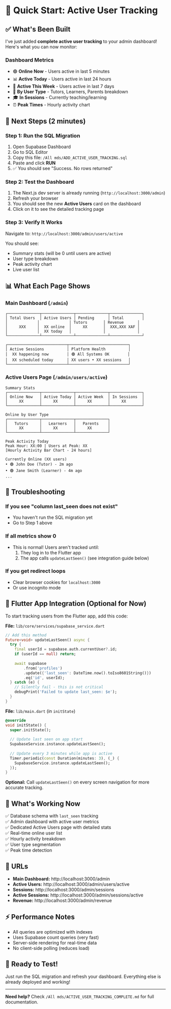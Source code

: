 # 🚀 Quick Start: Active User Tracking

## ✅ What's Been Built

I've just added **complete active user tracking** to your admin dashboard! Here's what you can now monitor:

### Dashboard Metrics
- 🟢 **Online Now** - Users active in last 5 minutes
- 📊 **Active Today** - Users active in last 24 hours
- 📅 **Active This Week** - Users active in last 7 days
- 👥 **By User Type** - Tutors, Learners, Parents breakdown
- 🎓 **In Sessions** - Currently teaching/learning
- ⏰ **Peak Times** - Hourly activity chart

## 🎯 Next Steps (2 minutes)

### Step 1: Run the SQL Migration
1. Open Supabase Dashboard
2. Go to SQL Editor
3. Copy this file: `/All mds/ADD_ACTIVE_USER_TRACKING.sql`
4. Paste and click **RUN**
5. ✅ You should see "Success. No rows returned"

### Step 2: Test the Dashboard
1. The Next.js dev server is already running (`http://localhost:3000/admin`)
2. Refresh your browser
3. You should see the new **Active Users** card on the dashboard
4. Click on it to see the detailed tracking page

### Step 3: Verify It Works
Navigate to: `http://localhost:3000/admin/users/active`

You should see:
- Summary stats (will be 0 until users are active)
- User type breakdown
- Peak activity chart
- Live user list

## 📊 What Each Page Shows

### Main Dashboard (`/admin`)
```
┌──────────────┬──────────────┬──────────────┬──────────────┐
│ Total Users  │ Active Users │ Pending      │ Total        │
│             │             │ Tutors       │ Revenue      │
│     XXX     │  XX online  │     XX       │  XXX,XXX XAF │
│             │  XX today   │              │              │
└──────────────┴──────────────┴──────────────┴──────────────┘

┌──────────────────────────┬──────────────────────────┐
│ Active Sessions          │ Platform Health          │
│  XX happening now        │ 🟢 All Systems OK        │
│  XX scheduled today      │ XX users • XX sessions   │
└──────────────────────────┴──────────────────────────┘
```

### Active Users Page (`/admin/users/active`)
```
Summary Stats
┌──────────────┬──────────────┬──────────────┬──────────────┐
│ Online Now   │ Active Today │ Active Week  │ In Sessions  │
│     XX       │     XX       │     XX       │     XX       │
└──────────────┴──────────────┴──────────────┴──────────────┘

Online by User Type
┌──────────────┬──────────────┬──────────────┐
│   Tutors     │   Learners   │   Parents    │
│     XX       │     XX       │     XX       │
└──────────────┴──────────────┴──────────────┘

Peak Activity Today
Peak Hour: XX:00 | Users at Peak: XX
[Hourly Activity Bar Chart - 24 hours]

Currently Online (XX users)
• 🟢 John Doe (Tutor) - 2m ago
• 🟢 Jane Smith (Learner) - 4m ago
...
```

## 🔧 Troubleshooting

### If you see "column last_seen does not exist"
- You haven't run the SQL migration yet
- Go to Step 1 above

### If all metrics show 0
- This is normal! Users aren't tracked until:
  1. They log in to the Flutter app
  2. The app calls `updateLastSeen()` (see integration guide below)

### If you get redirect loops
- Clear browser cookies for `localhost:3000`
- Or use incognito mode

## 📱 Flutter App Integration (Optional for Now)

To start tracking users from the Flutter app, add this code:

**File:** `lib/core/services/supabase_service.dart`

```dart
// Add this method
Future<void> updateLastSeen() async {
  try {
    final userId = supabase.auth.currentUser?.id;
    if (userId == null) return;
    
    await supabase
        .from('profiles')
        .update({'last_seen': DateTime.now().toIso8601String()})
        .eq('id', userId);
  } catch (e) {
    // Silently fail - this is not critical
    debugPrint('Failed to update last_seen: $e');
  }
}
```

**File:** `lib/main.dart` (in `initState`)

```dart
@override
void initState() {
  super.initState();
  
  // Update last seen on app start
  SupabaseService.instance.updateLastSeen();
  
  // Update every 3 minutes while app is active
  Timer.periodic(const Duration(minutes: 3), (_) {
    SupabaseService.instance.updateLastSeen();
  });
}
```

**Optional:** Call `updateLastSeen()` on every screen navigation for more accurate tracking.

## 🎉 What's Working Now

✅ Database schema with `last_seen` tracking  
✅ Admin dashboard with active user metrics  
✅ Dedicated Active Users page with detailed stats  
✅ Real-time online user list  
✅ Hourly activity breakdown  
✅ User type segmentation  
✅ Peak time detection  

## 📍 URLs

- **Main Dashboard:** http://localhost:3000/admin
- **Active Users:** http://localhost:3000/admin/users/active
- **Sessions:** http://localhost:3000/admin/sessions
- **Active Sessions:** http://localhost:3000/admin/sessions/active
- **Revenue:** http://localhost:3000/admin/revenue

## ⚡ Performance Notes

- All queries are optimized with indexes
- Uses Supabase count queries (very fast)
- Server-side rendering for real-time data
- No client-side polling (reduces load)

## 🚀 Ready to Test!

Just run the SQL migration and refresh your dashboard. Everything else is already deployed and working!

---

**Need help?** Check `/All mds/ACTIVE_USER_TRACKING_COMPLETE.md` for full documentation.

